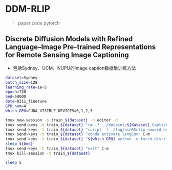 # DDM-RLIP
> paper code pytorch
## Discrete Diffusion Models with Refined Language–Image Pre-trained Representations for Remote Sensing Image Captioning

- 包括Sydney、UCM、NUPU的image caption数据集训练方法
```bash
dataset=Sydney
batch_size=128
learning_rate=1e-5
epoch=720
bed=50000
date=0311_finetune
GPU_num=4
which_GPU=CUDA_VISIBLE_DEVICES=0,1,2,3

tmux new-session -s train_${dataset} -n editor -d
tmux send-keys -t train_${dataset} "rm -f ../dataset/${dataset}_Caption/train_image_raw_captions_tokens.pkl" C-m
tmux send-keys -t train_${dataset} "script -f ./log/useRSclip_noword_bs${batch_size}_lr${learning_rate}_epoch${epoch}_data${date}.log" C-m
tmux send-keys -t train_${dataset} "conda activate lengEnv" C-m
tmux send-keys -t train_${dataset} "${which_GPU} python -m torch.distributed.launch --nproc_per_node ${GPU_num} train_${dataset}_useRSclip_noWordMap.py --bs=${batch_size} --lr=${learning_rate} --tag=useRSclip_noword_bs${batch_size}_lr${learning_rate}_epoch${epoch}_data${date} --epochs=${epoch}" C-m
sleep ${bed}
tmux send-keys -t train_${dataset} "exit" C-m
tmux kill-session -t train_${dataset}

sleep 5
```
